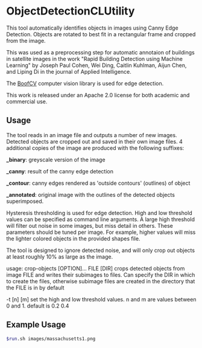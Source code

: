 # ObjectDetectionCLUtility
This tool automatically identifies objects in images using Canny Edge Detection. Objects are rotated to best fit in a rectangular frame and cropped from the image. 

This was used as a preprocessing step for automatic annotaion of  buildings in satellite images in the work "Rapid Building Detection using Machine Learning"
by Joseph Paul Cohen, Wei Ding, Caitlin Kuhlman, Aijun Chen, and Liping Di in the journal of Applied Intelligence. 

The [BoofCV](https://github.com/lessthanoptimal/BoofCV) computer vision library is used for edge detection. 

This work is released under an Apache 2.0 license for both academic and commercial use.


## Usage

The tool reads in an image file and outputs a number of new images. Detected objects are cropped out and saved in their own image files. 4 additional copies of the image are produced with the following suffixes:

**_binary**: greyscale version of the image

**_canny**: result of the canny edge detection

**_contour**: canny edges rendered as 'outside contours' (outlines) of object

**_annotated**: original image with the outlines of the detected objects superimposed.

Hysteresis thresholding is used for edge detection. High and low threshold values can be specified as command line arguments. A large high threshold will filter out noise in some images, but miss detail in others. These parameters should be tuned per image. For example, higher values will miss the lighter colored objects in the provided shapes file.

The tool is designed to ignore detected noise, and will only crop out objects at least roughly 10% as large as the image.

usage: crop-objects [OPTION]... FILE [DIR]
crops detected objects from image FILE and writes their subimages to files. Can specify the DIR in which to create the files, 
otherwise subimage files are created in the directory that the FILE is in by default 

-t [n] [m] 		set the high and low threshold values. n and m are values between 0 and 1. default is 0.2 0.4

## Example Usage

```bash
$run.sh images/massachusetts1.png

```
